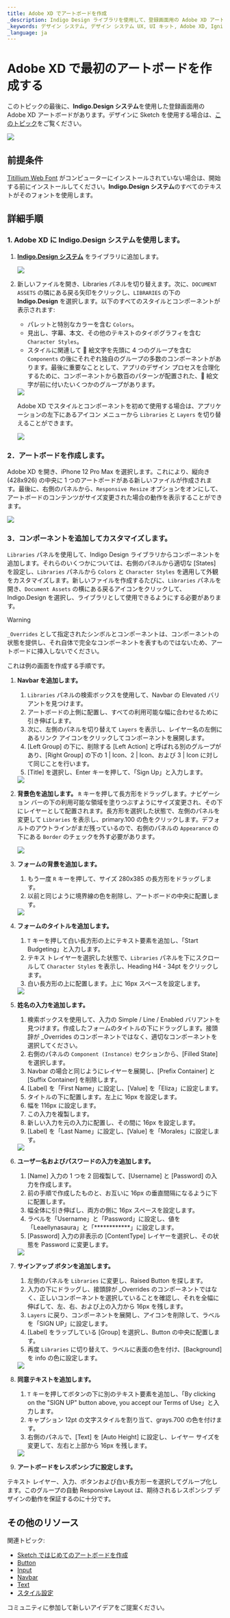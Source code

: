 ```yaml
---
title: Adobe XD でアートボードを作成
_description: Indigo Design ライブラリを使用して、登録画面用の Adobe XD アートボード を作成する方法。
_keywords: デザイン システム, デザイン システム UX, UI キット, Adobe XD, Ignite UI for Angular, Adobe XD to Angular, Angular, Angular デザイン システム, Adobe XD からコードをエクスポート, Angular 用のデザイン キット, Adobe XD HTML, Adobe XD to HTML, Adobe XD UI キット
_language: ja
---
```


# Adobe XD で最初のアートボードを作成する

このトピックの最後に、**Indigo.Design システム**を使用した登録画面用の Adobe XD アートボードがあります。デザインに Sketch を使用する場合は、[このトピック](creating-artboard-sketch.md)をご覧ください。

<div class="divider--half"></div>
<img class="responsive-img" src="images/getting-startedxd7.png" srcset="images/getting-startedxd7@2x.png 2x" />
<div class="divider--half"></div>
<div class="divider--half"></div>
<div class="divider--half"></div>
<div class="divider--half"></div>
<div class="divider--half"></div>

## 前提条件

[Titillium Web Font][1] がコンピューターにインストールされていない場合は、開始する前にインストールしてください。**Indigo.Design システム**のすべてのテキストがそのフォントを使用します。

## 詳細手順

### 1. Adobe XD に **Indigo.Design システム**を使用します。

1.  [**Indigo.Design システム**](https://shared-assets.adobe.com/link/c1a672c5-49e6-4df1-4d32-1c37fa234f1e) をライブラリに追加します。

    <div class="divider--half"></div>
    <img class="responsive-img" src="images/Creating_An_Artboard_XD.png" srcset="images/Creating_An_Artboard_XD@2x.png 2x" />
    <div class="divider--half"></div>
    <div class="divider--half"></div>
    <div class="divider--half"></div>
    <div class="divider--half"></div>
    <div class="divider--half"></div>

2.  新しいファイルを開き、Libraries パネルを切り替えます。次に、`DOCUMENT ASSETS` の隣にある戻る矢印をクリックし、`LIBRARIES` の下の **Indigo.Design** を選択します。以下のすべてのスタイルとコンポーネントが表示されます:

     - パレットと特別なカラーを含む `Colors`。
     - 見出し、字幕、本文、その他のテキストのタイポグラフィを含む `Character Styles`。
     - スタイルに関連して 🎨 絵文字を先頭に 4 つのグループを含む `Components` の後にそれぞれ独自のグループの多数のコンポーネントがあります。最後に重要なこととして、アプリのデザイン プロセスを合理化するために、コンポーネントから数百のパターンが配置された、🌆 絵文字が前に付いたいくつかのグループがあります。

    <div class="divider--half"></div>
    <img class="responsive-img" src="images/Creating_An_Artboard_XD2.png" srcset="images/Creating_An_Artboard_XD2@2x.png 2x" />
    <div class="divider--half"></div>
    <div class="divider--half"></div>
    <div class="divider--half"></div>
    <div class="divider--half"></div>
    <div class="divider--half"></div>

    Adobe XD でスタイルとコンポーネントを初めて使用する場合は、アプリケーションの左下にあるアイコン メニューから `Libraries` と `Layers` を切り替えることができます。

    <img class="responsive-img" src="images/Creating_An_Artboard_XD1.png" srcset="images/Creating_An_Artboard_XD1@2x.png 2x" />

### 2．アートボードを作成します。

Adobe XD を開き、iPhone 12 Pro Max を選択します。これにより、縦向き (428x926) の中央に 1 つのアートボードがある新しいファイルが作成されます。最後に、右側のパネルから、`Responsive Resize` オプションをオンにして、アートボードのコンテンツがサイズ変更された場合の動作を表示することができます。

  <div class="divider--half"></div>
  <img class="responsive-img" src="images/getting-started-xd-artboard.png" srcset="images/getting-started-xd-artboard@2x.png 2x" />
  <div class="divider--half"></div>
  <div class="divider--half"></div>
  <div class="divider--half"></div>
  <div class="divider--half"></div>
  <div class="divider--half"></div>

### 3．コンポーネントを追加してカスタマイズします。

`Libraries` パネルを使用して、Indigo Design ライブラリからコンポーネントを追加します。それらのいくつかについては、右側のパネルから適切な [States] を設定し、`Libraries` パネルから `Colors` と `Character Styles` を適用して外観をカスタマイズします。新しいファイルを作成するたびに、`Libraries` パネルを開き、`Document Assets` の横にある戻るアイコンをクリックして、Indigo.Design を選択し、ライブラリとして使用できるようにする必要があります。

> [!WARNING]
> `_Overrides` として指定されたシンボルとコンポーネントは、コンポーネントの状態を提供し、それ自体で完全なコンポーネントを表すものではないため、アートボードに挿入しないでください。

これは例の画面を作成する手順です。

1.  **Navbar を追加します。**

    1.  `Libraries` パネルの検索ボックスを使用して、Navbar の Elevated バリアントを見つけます。
    2.  アートボードの上側に配置し、すべての利用可能な幅に合わせるために引き伸ばします。
    3.  次に、左側のパネルを切り替えて `Layers` を表示し、レイヤー名の左側にあるリンク アイコンをクリックしてコンポーネントを展開します。
    4.  [Left Group] の下に、削除する [Left Action] と呼ばれる別のグループがあり、[Right Group] の下の 1 | Icon、2 | Icon、および 3 | Icon に対して同じことを行います。
    5.  [Title] を選択し、Enter キーを押して、「Sign Up」と入力します。

    <div class="divider--half"></div>
    <img class="responsive-img" src="images/getting-startedxd0.png" srcset="images/getting-startedxd0@2x.png 2x" />
    <div class="divider--half"></div>
    <div class="divider--half"></div>
    <div class="divider--half"></div>
    <div class="divider--half"></div>
    <div class="divider--half"></div>

2.  **背景色を追加します。** 
     `R` キーを押して長方形をドラッグします。ナビゲーション バーの下の利用可能な領域を塗りつぶすようにサイズ変更され、その下にレイヤーとして配置されます。長方形を選択した状態で、左側のパネルを変更して `Libraries` を表示し、primary.100 の色をクリックします。デフォルトのアウトラインがまだ残っているので、右側のパネルの `Appearance` の下にある `Border` のチェックを外す必要があります。

    <div class="divider--half"></div>
    <img class="responsive-img" src="images/getting-startedxd1.png" srcset="images/getting-startedxd1@2x.png 2x" />
    <div class="divider--half"></div>
    <div class="divider--half"></div>
    <div class="divider--half"></div>
    <div class="divider--half"></div>
    <div class="divider--half"></div>

3.  **フォームの背景を追加します。**

    1.  もう一度 `R` キーを押して、サイズ 280x385 の長方形をドラッグします。
    2.  以前と同じように境界線の色を削除し、アートボードの中央に配置します。

    <div class="divider--half"></div>
    <img class="responsive-img" src="images/getting-startedxd2.png" srcset="images/getting-startedxd2@2x.png 2x" />
    <div class="divider--half"></div>
    <div class="divider--half"></div>
    <div class="divider--half"></div>
    <div class="divider--half"></div>
    <div class="divider--half"></div>

4.  **フォームのタイトルを追加します。**

    1.  `T` キーを押して白い長方形の上にテキスト要素を追加し、「Start Budgeting」と入力します。
    2.  テキス トレイヤーを選択した状態で、`Libraries` パネルを下にスクロールして `Character Styles` を表示し、Heading H4 - 34pt をクリックします。
    3.  白い長方形の上に配置します。上に 16px スペースを設定します。

    <div class="divider--half"></div>
    <img class="responsive-img" src="images/getting-startedxd3.png" srcset="images/getting-startedxd3@2x.png 2x" />
    <div class="divider--half"></div>
    <div class="divider--half"></div>
    <div class="divider--half"></div>
    <div class="divider--half"></div>
    <div class="divider--half"></div>

5.  **姓名の入力を追加します。**

    1.  検索ボックスを使用して、入力の Simple / Line / Enabled バリアントを見つけます。作成したフォームのタイトルの下にドラッグします。接頭辞が _Overrides のコンポーネントではなく、適切なコンポーネントを選択してください。
    2.  右側のパネルの `Component (Instance)` セクションから、[Filled State] を選択します。
    3.  Navbar の場合と同じようにレイヤーを展開し、[Prefix Container] と [Suffix Container] を削除します。
    4.  [Label] を「First Name」に設定し、[Value] を「Eliza」に設定します。
    5.  タイトルの下に配置します。左上に 16px を設定します。
    6.  幅を 116px に設定します。
    7.  この入力を複製します。
    8.  新しい入力を元の入力に配置し、その間に 16px を設定します。
    9.  [Label] を「Last Name」に設定し、[Value] を「Morales」に設定します。

    <div class="divider--half"></div>
    <img class="responsive-img" src="images/getting-startedxd4.png" srcset="images/getting-startedxd4@2x.png 2x" />
    <div class="divider--half"></div>
    <div class="divider--half"></div>
    <div class="divider--half"></div>
    <div class="divider--half"></div>
    <div class="divider--half"></div>

6.  **ユーザー名およびパスワードの入力を追加します。**

    1.  [Name] 入力の 1 つを 2 回複製して、[Username] と [Password] の入力を作成します。
    2.  前の手順で作成したものと、お互いに 16px の垂直間隔になるように下に配置します。
    3.  幅全体に引き伸ばし、両方の側に 16px スペースを設定します。
    4.  ラベルを「Username」と「Password」に設定し、値を「Leaellynasaura」と「\*\*\*\*\*\*\*\*\*\*\*\*」に設定します。
    5.  [Password] 入力の非表示の [ContentType] レイヤーを選択し、その状態を Password に変更します。

    <div class="divider--half"></div>
    <img class="responsive-img" src="images/getting-startedxd5.png" srcset="images/getting-startedxd5@2x.png 2x" />
    <div class="divider--half"></div>
    <div class="divider--half"></div>
    <div class="divider--half"></div>
    <div class="divider--half"></div>
    <div class="divider--half"></div>

7.  **サインアップ ボタンを追加します。**

    1.  左側のパネルを `Libraries` に変更し、Raised Button を探します。
    2.  入力の下にドラッグし、接頭辞が _Overrides のコンポーネントではなく、正しいコンポーネントを選択していることを確認し、それを全幅に伸ばして、左、右、および上の入力から 16px を残します。
    3.  `Layers` に戻り、コンポーネントを展開し、アイコンを削除して、ラベルを「SIGN UP」に設定します。
    4.  [Label] をラップしている [Group] を選択し、Button の中央に配置します。
    5.  再度 `Libraries` に切り替えて、ラベルに表面の色を付け、[Background] を info の色に設定します。

    <div class="divider--half"></div>
    <img class="responsive-img" src="images/getting-startedxd6.png" srcset="images/getting-startedxd6@2x.png 2x" />
    <div class="divider--half"></div>
    <div class="divider--half"></div>
    <div class="divider--half"></div>
    <div class="divider--half"></div>
    <div class="divider--half"></div>

8.  **同意テキストを追加します。**

    1.  `T` キーを押してボタンの下に別のテキスト要素を追加し、「By clicking on the "SIGN UP" button above, you accept our Terms of Use」と入力します。
    2.  キャプション 12pt の文字スタイルを割り当て、grays.700 の色を付けます。
    3.  右側のパネルで、[Text] を [Auto Height] に設定し、レイヤー サイズを変更して、左右と上部から 16px を残します。

    <div class="divider--half"></div>
    <img class="responsive-img" src="images/getting-startedxd7.png" srcset="images/getting-startedxd7@2x.png 2x" />
    <div class="divider--half"></div>
    <div class="divider--half"></div>
    <div class="divider--half"></div>
    <div class="divider--half"></div>
    <div class="divider--half"></div>

9.  **アートボードをレスポンシブに設定します。**

テキスト レイヤー、入力、ボタンおよび白い長方形ーを選択してグループ化します。このグループの自動 Responsive Layout は、期待されるレスポンシブ デザインの動作を保証するのに十分です。

## その他のリソース

関連トピック:

- [Sketch ではじめてのアートボードを作成](creating-artboard-sketch.md)
- [Button](components/button.md)
- [Input](components/input.md)
- [Navbar](components/navbar.md)
- [Text](components/text.md)
- [スタイル設定](style/styling-overview.md)
  <div class="divider--half"></div>

コミュニティに参加して新しいアイデアをご提案ください。



[1]: https://fonts.google.com/specimen/Titillium+Web
